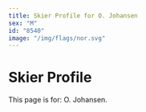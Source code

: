 ```yaml
---
title: Skier Profile for O. Johansen
sex: "M"
id: "8540"
image: "/img/flags/nor.svg" 
---
```


# Skier Profile

This page is for: O. Johansen.
    
